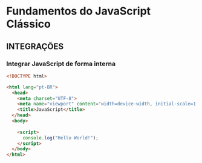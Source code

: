 # Fundamentos do JavaScript Clássico

## INTEGRAÇÕES

### Integrar JavaScript de forma interna

~~~ html
<!DOCTYPE html>

<html lang="pt-BR">
  <head>
    <meta charset="UTF-8">
    <meta name="viewport" content="width=device-width, initial-scale=1.0">
    <title>JavaScript</title>
  </head>
  <body>
    
    <script>
      console.log("Hello World!");
    </script>
  </body>
</html>
~~~